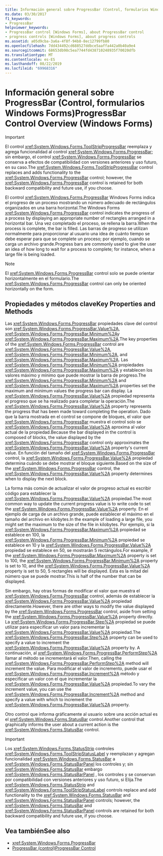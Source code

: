 ```yaml
---
title: Información general sobre ProgressBar (Control, formularios Windows Forms)
ms.date: 03/30/2017
f1_keywords:
- ProgressBar
helpviewer_keywords:
- ProgressBar control [Windows Forms], about ProgressBar control
- progress controls [Windows Forms], about progress controls
ms.assetid: a05d9cba-3a6a-4f8f-94b8-8ec12799fb80
ms.openlocfilehash: 7dd434492cd688527ddbce5aaffa442a0b40a9e4
ms.sourcegitcommit: 68653db98c5ea7744fd438710248935f70020dfb
ms.translationtype: MT
ms.contentlocale: es-ES
ms.lasthandoff: 08/22/2019
ms.locfileid: "69968316"
---
```

# <a name="progressbar-control-overview-windows-forms"></a><span data-ttu-id="2dac0-102">Información general sobre ProgressBar (Control, formularios Windows Forms)</span><span class="sxs-lookup"><span data-stu-id="2dac0-102">ProgressBar Control Overview (Windows Forms)</span></span>
> [!IMPORTANT]
> <span data-ttu-id="2dac0-103">El control <xref:System.Windows.Forms.ToolStripProgressBar> reemplaza y agrega funcionalidad al control <xref:System.Windows.Forms.ProgressBar>; sin embargo, el control <xref:System.Windows.Forms.ProgressBar> se conserva a efectos de compatibilidad con versiones anteriores y uso futuro, en su caso.</span><span class="sxs-lookup"><span data-stu-id="2dac0-103">The <xref:System.Windows.Forms.ToolStripProgressBar> control replaces and adds functionality to the <xref:System.Windows.Forms.ProgressBar> control; however, the <xref:System.Windows.Forms.ProgressBar> control is retained for both backward compatibility and future use, if you choose.</span></span>  
  
 <span data-ttu-id="2dac0-104">El control <xref:System.Windows.Forms.ProgressBar> Windows Forms indica el progreso de un proceso mostrando un número adecuado de rectángulos organizados en una barra horizontal.</span><span class="sxs-lookup"><span data-stu-id="2dac0-104">The Windows Forms <xref:System.Windows.Forms.ProgressBar> control indicates the progress of a process by displaying an appropriate number of rectangles arranged in a horizontal bar.</span></span> <span data-ttu-id="2dac0-105">Una vez completado el proceso, se rellena la barra.</span><span class="sxs-lookup"><span data-stu-id="2dac0-105">When the process is complete, the bar is filled.</span></span> <span data-ttu-id="2dac0-106">Las barras de progreso se utilizan normalmente para proporcionar al usuario una idea de cuánto tiempo se debe esperar para que se complete un proceso; por ejemplo, cuando se carga un archivo grande.</span><span class="sxs-lookup"><span data-stu-id="2dac0-106">Progress bars are commonly used to give the user an idea of how long to wait for a process to complete; for instance, when a large file is being loaded.</span></span>  
  
> [!NOTE]
> <span data-ttu-id="2dac0-107">El <xref:System.Windows.Forms.ProgressBar> control solo se puede orientar horizontalmente en el formulario.</span><span class="sxs-lookup"><span data-stu-id="2dac0-107">The <xref:System.Windows.Forms.ProgressBar> control can only be oriented horizontally on the form.</span></span>  
  
## <a name="key-properties-and-methods"></a><span data-ttu-id="2dac0-108">Propiedades y métodos clave</span><span class="sxs-lookup"><span data-stu-id="2dac0-108">Key Properties and Methods</span></span>  
 <span data-ttu-id="2dac0-109">Las <xref:System.Windows.Forms.ProgressBar> propiedades clave del control son <xref:System.Windows.Forms.ProgressBar.Value%2A>, <xref:System.Windows.Forms.ProgressBar.Minimum%2A>y <xref:System.Windows.Forms.ProgressBar.Maximum%2A>.</span><span class="sxs-lookup"><span data-stu-id="2dac0-109">The key properties of the <xref:System.Windows.Forms.ProgressBar> control are <xref:System.Windows.Forms.ProgressBar.Value%2A>, <xref:System.Windows.Forms.ProgressBar.Minimum%2A>, and <xref:System.Windows.Forms.ProgressBar.Maximum%2A>.</span></span> <span data-ttu-id="2dac0-110">Las <xref:System.Windows.Forms.ProgressBar.Minimum%2A> propiedades <xref:System.Windows.Forms.ProgressBar.Maximum%2A> y establecen los valores máximo y mínimo que puede mostrar la barra de progreso.</span><span class="sxs-lookup"><span data-stu-id="2dac0-110">The <xref:System.Windows.Forms.ProgressBar.Minimum%2A> and <xref:System.Windows.Forms.ProgressBar.Maximum%2A> properties set the maximum and minimum values the progress bar can display.</span></span> <span data-ttu-id="2dac0-111">La <xref:System.Windows.Forms.ProgressBar.Value%2A> propiedad representa el progreso que se ha realizado para completar la operación.</span><span class="sxs-lookup"><span data-stu-id="2dac0-111">The <xref:System.Windows.Forms.ProgressBar.Value%2A> property represents the progress that has been made toward completing the operation.</span></span> <span data-ttu-id="2dac0-112">Dado que la barra mostrada en el control se compone de bloques, el valor que <xref:System.Windows.Forms.ProgressBar> muestra el control solo se <xref:System.Windows.Forms.ProgressBar.Value%2A> aproxima al valor actual de la propiedad.</span><span class="sxs-lookup"><span data-stu-id="2dac0-112">Because the bar displayed in the control is composed of blocks, the value displayed by the <xref:System.Windows.Forms.ProgressBar> control only approximates the <xref:System.Windows.Forms.ProgressBar.Value%2A> property's current value.</span></span> <span data-ttu-id="2dac0-113">En función del tamaño del <xref:System.Windows.Forms.ProgressBar> control, la <xref:System.Windows.Forms.ProgressBar.Value%2A> propiedad determina cuándo se debe mostrar el bloque siguiente.</span><span class="sxs-lookup"><span data-stu-id="2dac0-113">Based on the size of the <xref:System.Windows.Forms.ProgressBar> control, the <xref:System.Windows.Forms.ProgressBar.Value%2A> property determines when to display the next block.</span></span>  
  
 <span data-ttu-id="2dac0-114">La forma más común de actualizar el valor de progreso actual es escribir código para establecer la <xref:System.Windows.Forms.ProgressBar.Value%2A> propiedad.</span><span class="sxs-lookup"><span data-stu-id="2dac0-114">The most common way to update the current progress value is to write code to set the <xref:System.Windows.Forms.ProgressBar.Value%2A> property.</span></span> <span data-ttu-id="2dac0-115">En el ejemplo de carga de un archivo grande, puede establecer el máximo en el tamaño del archivo en kilobytes.</span><span class="sxs-lookup"><span data-stu-id="2dac0-115">In the example of loading a large file, you might set the maximum to the size of the file in kilobytes.</span></span> <span data-ttu-id="2dac0-116">Por ejemplo, si la <xref:System.Windows.Forms.ProgressBar.Maximum%2A> propiedad se establece en 100, la <xref:System.Windows.Forms.ProgressBar.Minimum%2A> propiedad se establece en 10 y la <xref:System.Windows.Forms.ProgressBar.Value%2A> propiedad se establece en 50, se mostrarán 5 rectángulos.</span><span class="sxs-lookup"><span data-stu-id="2dac0-116">For example, if the <xref:System.Windows.Forms.ProgressBar.Maximum%2A> property is set to 100, the <xref:System.Windows.Forms.ProgressBar.Minimum%2A> property is set to 10, and the <xref:System.Windows.Forms.ProgressBar.Value%2A> property is set to 50, 5 rectangles will be displayed.</span></span> <span data-ttu-id="2dac0-117">Esta es la mitad del número que se puede mostrar.</span><span class="sxs-lookup"><span data-stu-id="2dac0-117">This is half of the number that can be displayed.</span></span>  
  
 <span data-ttu-id="2dac0-118">Sin embargo, hay otras formas de modificar el valor que muestra el <xref:System.Windows.Forms.ProgressBar> control, además de establecer la <xref:System.Windows.Forms.ProgressBar.Value%2A> propiedad directamente.</span><span class="sxs-lookup"><span data-stu-id="2dac0-118">However, there are other ways to modify the value displayed by the <xref:System.Windows.Forms.ProgressBar> control, aside from setting the <xref:System.Windows.Forms.ProgressBar.Value%2A> property directly.</span></span> <span data-ttu-id="2dac0-119">La <xref:System.Windows.Forms.ProgressBar.Step%2A> propiedad se puede utilizar para especificar un valor para incrementar la <xref:System.Windows.Forms.ProgressBar.Value%2A> propiedad.</span><span class="sxs-lookup"><span data-stu-id="2dac0-119">The <xref:System.Windows.Forms.ProgressBar.Step%2A> property can be used to specify a value to increment the <xref:System.Windows.Forms.ProgressBar.Value%2A> property by.</span></span> <span data-ttu-id="2dac0-120">A continuación, al <xref:System.Windows.Forms.ProgressBar.PerformStep%2A> llamar al método se incrementará el valor.</span><span class="sxs-lookup"><span data-stu-id="2dac0-120">Then, calling the <xref:System.Windows.Forms.ProgressBar.PerformStep%2A> method will increment the value.</span></span> <span data-ttu-id="2dac0-121">Para modificar el valor de incremento, puede usar el <xref:System.Windows.Forms.ProgressBar.Increment%2A> método y especificar un valor con el que incrementar la <xref:System.Windows.Forms.ProgressBar.Value%2A> propiedad.</span><span class="sxs-lookup"><span data-stu-id="2dac0-121">To vary the increment value, you can use the <xref:System.Windows.Forms.ProgressBar.Increment%2A> method and specify a value with which to increment the <xref:System.Windows.Forms.ProgressBar.Value%2A> property.</span></span>  
  
 <span data-ttu-id="2dac0-122">Otro control que informa gráficamente al usuario sobre una acción actual es el <xref:System.Windows.Forms.StatusBar> control.</span><span class="sxs-lookup"><span data-stu-id="2dac0-122">Another control that graphically informs the user about a current action is the <xref:System.Windows.Forms.StatusBar> control.</span></span>  
  
> [!IMPORTANT]
> <span data-ttu-id="2dac0-123">Los <xref:System.Windows.Forms.StatusStrip> controles <xref:System.Windows.Forms.ToolStripStatusLabel> y reemplazan y agregan funcionalidad <xref:System.Windows.Forms.StatusBar> a <xref:System.Windows.Forms.StatusBarPanel> los controles y; sin <xref:System.Windows.Forms.StatusBar> embargo <xref:System.Windows.Forms.StatusBarPanel> , los controles y se conservan por compatibilidad con versiones anteriores y uso futuro, si Elija.</span><span class="sxs-lookup"><span data-stu-id="2dac0-123">The <xref:System.Windows.Forms.StatusStrip> and <xref:System.Windows.Forms.ToolStripStatusLabel> controls replace and add functionality to the <xref:System.Windows.Forms.StatusBar> and <xref:System.Windows.Forms.StatusBarPanel> controls; however, the <xref:System.Windows.Forms.StatusBar> and <xref:System.Windows.Forms.StatusBarPanel> controls are retained for both backward compatibility and future use, if you choose.</span></span>  
  
## <a name="see-also"></a><span data-ttu-id="2dac0-124">Vea también</span><span class="sxs-lookup"><span data-stu-id="2dac0-124">See also</span></span>

- <xref:System.Windows.Forms.ProgressBar>
- [<span data-ttu-id="2dac0-125">ProgressBar (control)</span><span class="sxs-lookup"><span data-stu-id="2dac0-125">ProgressBar Control</span></span>](progressbar-control-windows-forms.md)
